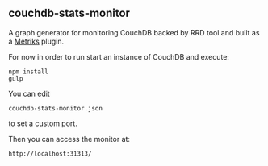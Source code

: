 couchdb-stats-monitor
---------------------

A graph generator for monitoring CouchDB backed by RRD tool and built as a [Metriks](https://github.com/kvz/metriks) plugin.

For now in order to run start an instance of CouchDB and execute:

```shell
npm install
gulp
```

You can edit

```
couchdb-stats-monitor.json
```

to set a custom port.

Then you can access the monitor at:

```
http://localhost:31313/
```
